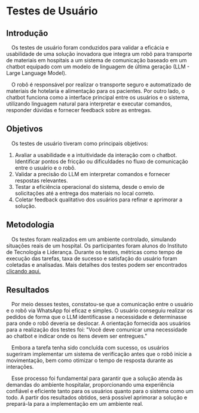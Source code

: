 # Testes de Usuário

## Introdução
&emsp;Os testes de usuário foram conduzidos para validar a eficácia e usabilidade de uma solução inovadora que integra um robô para transporte de materiais em hospitais a um sistema de comunicação baseado em um chatbot equipado com um modelo de linguagem de última geração (LLM - Large Language Model).

&emsp;O robô é responsável por realizar o transporte seguro e automatizado de materiais de hotelaria e alimentação para os pacientes. Por outro lado, o chatbot funciona como a interface principal entre os usuários e o sistema, utilizando linguagem natural para interpretar e executar comandos, responder dúvidas e fornecer feedback sobre as entregas.

## Objetivos

&emsp;Os testes de usuário tiveram como principais objetivos:

1. Avaliar a usabilidade e a intuitividade da interação com o chatbot.
Identificar pontos de fricção ou dificuldades no fluxo de comunicação entre o usuário e o robô.
2. Validar a precisão do LLM em interpretar comandos e fornecer respostas relevantes.
3. Testar a eficiência operacional do sistema, desde o envio de solicitações até a entrega dos materiais no local correto.
4. Coletar feedback qualitativo dos usuários para refinar e aprimorar a solução.

## Metodologia

&emsp;Os testes foram realizados em um ambiente controlado, simulando situações reais de um hospital. Os participantes foram alunos do Instituto de Tecnologia e Liderança. Durante os testes, métricas como tempo de execução das tarefas, taxa de sucesso e satisfação do usuário foram coletadas e analisadas. Mais detalhes dos testes podem ser encontrados [clicando aqui.](https://docs.google.com/spreadsheets/d/1DhnR-c8hqy8tMTCvHP5aQU8b1b4N84vMG6733EIBmEY/edit?usp=sharing)

## Resultados
&emsp;Por meio desses testes, constatou-se que a comunicação entre o usuário e o robô via WhatsApp foi eficaz e simples. O usuário conseguiu realizar os pedidos de forma que o LLM identificasse a necessidade e determinasse para onde o robô deveria se deslocar. A orientação fornecida aos usuários para a realização dos testes foi: "Você deve comunicar uma necessidade ao chatbot e indicar onde os itens devem ser entregues."

&emsp;Embora a tarefa tenha sido concluída com sucesso, os usuários sugeriram implementar um sistema de verificação antes que o robô inicie a movimentação, bem como otimizar o tempo de resposta durante as interações.

&emsp;Esse processo foi fundamental para garantir que a solução atenda às demandas do ambiente hospitalar, proporcionando uma experiência confiável e eficiente tanto para os usuários quanto para o sistema como um todo. A partir dos resultados obtidos, será possível aprimorar a solução e prepará-la para a implementação em um ambiente real.